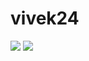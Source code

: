 # vivek24
<img src="https://c.tenor.com/o656qFKDzeUAAAAC/rick-astley-never-gonna-give-you-up.gif" />
<img src="https://compote.slate.com/images/697b023b-64a5-49a0-8059-27b963453fb1.gif" />
